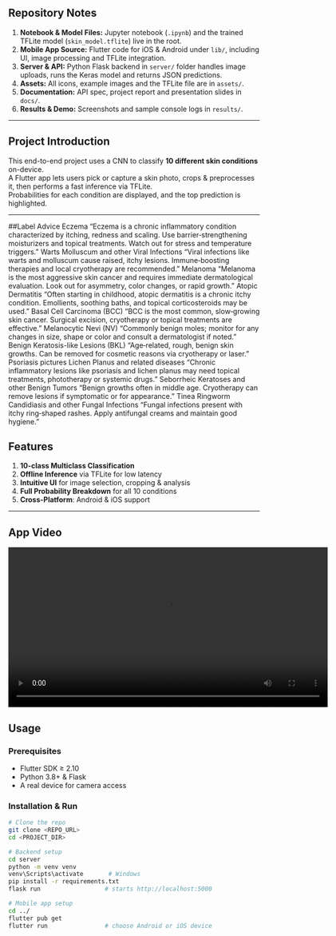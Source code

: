 ## Repository Notes

1. **Notebook & Model Files:** Jupyter notebook (`.ipynb`) and the trained TFLite model (`skin_model.tflite`) live in the root.  
2. **Mobile App Source:** Flutter code for iOS & Android under `lib/`, including UI, image processing and TFLite integration.  
3. **Server & API:** Python Flask backend in `server/` folder handles image uploads, runs the Keras model and returns JSON predictions.  
4. **Assets:** All icons, example images and the TFLite file are in `assets/`.  
5. **Documentation:** API spec, project report and presentation slides in `docs/`.  
6. **Results & Demo:** Screenshots and sample console logs in `results/`.

---

## Project Introduction

This end-to-end project uses a CNN to classify **10 different skin conditions** on-device.  
A Flutter app lets users pick or capture a skin photo, crops & preprocesses it, then performs a fast inference via TFLite.  
Probabilities for each condition are displayed, and the top prediction is highlighted.

---

##Label	Advice
Eczema	“Eczema is a chronic inflammatory condition characterized by itching, redness and scaling. Use barrier‐strengthening moisturizers and topical treatments. Watch out for stress and temperature triggers.”
Warts Molluscum and other Viral Infections	“Viral infections like warts and molluscum cause raised, itchy lesions. Immune‐boosting therapies and local cryotherapy are recommended.”
Melanoma	“Melanoma is the most aggressive skin cancer and requires immediate dermatological evaluation. Look out for asymmetry, color changes, or rapid growth.”
Atopic Dermatitis	“Often starting in childhood, atopic dermatitis is a chronic itchy condition. Emollients, soothing baths, and topical corticosteroids may be used.”
Basal Cell Carcinoma (BCC)	“BCC is the most common, slow‐growing skin cancer. Surgical excision, cryotherapy or topical treatments are effective.”
Melanocytic Nevi (NV)	“Commonly benign moles; monitor for any changes in size, shape or color and consult a dermatologist if noted.”
Benign Keratosis-like Lesions (BKL)	“Age‐related, rough, benign skin growths. Can be removed for cosmetic reasons via cryotherapy or laser.”
Psoriasis pictures Lichen Planus and related diseases	“Chronic inflammatory lesions like psoriasis and lichen planus may need topical treatments, phototherapy or systemic drugs.”
Seborrheic Keratoses and other Benign Tumors	“Benign growths often in middle age. Cryotherapy can remove lesions if symptomatic or for appearance.”
Tinea Ringworm Candidiasis and other Fungal Infections	“Fungal infections present with itchy ring‐shaped rashes. Apply antifungal creams and maintain good hygiene.”

## Features

1. **10-class Multiclass Classification**  
2. **Offline Inference** via TFLite for low latency  
3. **Intuitive UI** for image selection, cropping & analysis  
4. **Full Probability Breakdown** for all 10 conditions  
5. **Cross-Platform**: Android & iOS support  

---

## App Video

<video controls width="640">
  <source src="https://github.com/<user>/<repo>/releases/download/v1.0/mobil.mp4" type="video/mp4">
  Tarayıcınız video etiketini desteklemiyor.
</video>

## Usage

### Prerequisites

- Flutter SDK ≥ 2.10  
- Python 3.8+ & Flask  
- A real device for camera access  

### Installation & Run

```bash
# Clone the repo
git clone <REPO_URL>
cd <PROJECT_DIR>

# Backend setup
cd server
python -m venv venv
venv\Scripts\activate       # Windows
pip install -r requirements.txt
flask run                  # starts http://localhost:5000

# Mobile app setup
cd ../
flutter pub get
flutter run                # choose Android or iOS device

